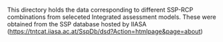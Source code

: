 This directory holds the data corresponding to different SSP-RCP combinations from seleceted Integrated assessment models. These were obtained from the SSP database hosted by IIASA (<a href="#">https://tntcat.iiasa.ac.at/SspDb/dsd?Action=htmlpage&page=about</a>)
